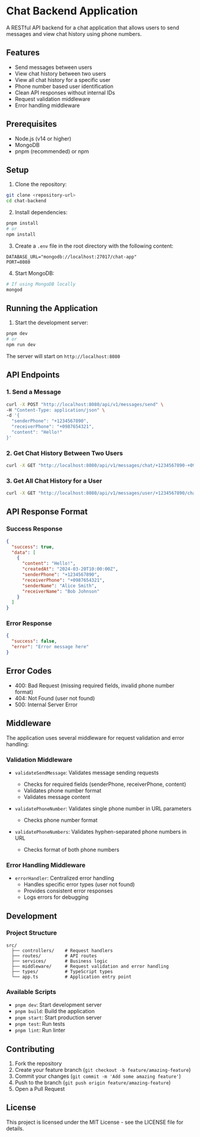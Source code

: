 # Chat Backend Application

A RESTful API backend for a chat application that allows users to send messages and view chat history using phone numbers.

## Features

- Send messages between users
- View chat history between two users
- View all chat history for a specific user
- Phone number based user identification
- Clean API responses without internal IDs
- Request validation middleware
- Error handling middleware

## Prerequisites

- Node.js (v14 or higher)
- MongoDB
- pnpm (recommended) or npm

## Setup

1. Clone the repository:

```bash
git clone <repository-url>
cd chat-backend
```

2. Install dependencies:

```bash
pnpm install
# or
npm install
```

3. Create a `.env` file in the root directory with the following content:

```env
DATABASE_URL="mongodb://localhost:27017/chat-app"
PORT=8080
```

4. Start MongoDB:

```bash
# If using MongoDB locally
mongod
```

## Running the Application

1. Start the development server:

```bash
pnpm dev
# or
npm run dev
```

The server will start on `http://localhost:8080`

## API Endpoints

### 1. Send a Message

```bash
curl -X POST "http://localhost:8080/api/v1/messages/send" \
-H "Content-Type: application/json" \
-d '{
  "senderPhone": "+1234567890",
  "receiverPhone": "+0987654321",
  "content": "Hello!"
}'
```

### 2. Get Chat History Between Two Users

```bash
curl -X GET "http://localhost:8080/api/v1/messages/chat/+1234567890-+0987654321"
```

### 3. Get All Chat History for a User

```bash
curl -X GET "http://localhost:8080/api/v1/messages/user/+1234567890/chats"
```

## API Response Format

### Success Response

```json
{
  "success": true,
  "data": [
    {
      "content": "Hello!",
      "createdAt": "2024-03-20T10:00:00Z",
      "senderPhone": "+1234567890",
      "receiverPhone": "+0987654321",
      "senderName": "Alice Smith",
      "receiverName": "Bob Johnson"
    }
  ]
}
```

### Error Response

```json
{
  "success": false,
  "error": "Error message here"
}
```

## Error Codes

- 400: Bad Request (missing required fields, invalid phone number format)
- 404: Not Found (user not found)
- 500: Internal Server Error

## Middleware

The application uses several middleware for request validation and error handling:

### Validation Middleware

- `validateSendMessage`: Validates message sending requests

  - Checks for required fields (senderPhone, receiverPhone, content)
  - Validates phone number format
  - Validates message content

- `validatePhoneNumber`: Validates single phone number in URL parameters

  - Checks phone number format

- `validatePhoneNumbers`: Validates hyphen-separated phone numbers in URL
  - Checks format of both phone numbers

### Error Handling Middleware

- `errorHandler`: Centralized error handling
  - Handles specific error types (user not found)
  - Provides consistent error responses
  - Logs errors for debugging

## Development

### Project Structure

```
src/
  ├── controllers/    # Request handlers
  ├── routes/         # API routes
  ├── services/       # Business logic
  ├── middleware/     # Request validation and error handling
  ├── types/          # TypeScript types
  └── app.ts          # Application entry point
```

### Available Scripts

- `pnpm dev`: Start development server
- `pnpm build`: Build the application
- `pnpm start`: Start production server
- `pnpm test`: Run tests
- `pnpm lint`: Run linter

## Contributing

1. Fork the repository
2. Create your feature branch (`git checkout -b feature/amazing-feature`)
3. Commit your changes (`git commit -m 'Add some amazing feature'`)
4. Push to the branch (`git push origin feature/amazing-feature`)
5. Open a Pull Request

## License

This project is licensed under the MIT License - see the LICENSE file for details.
